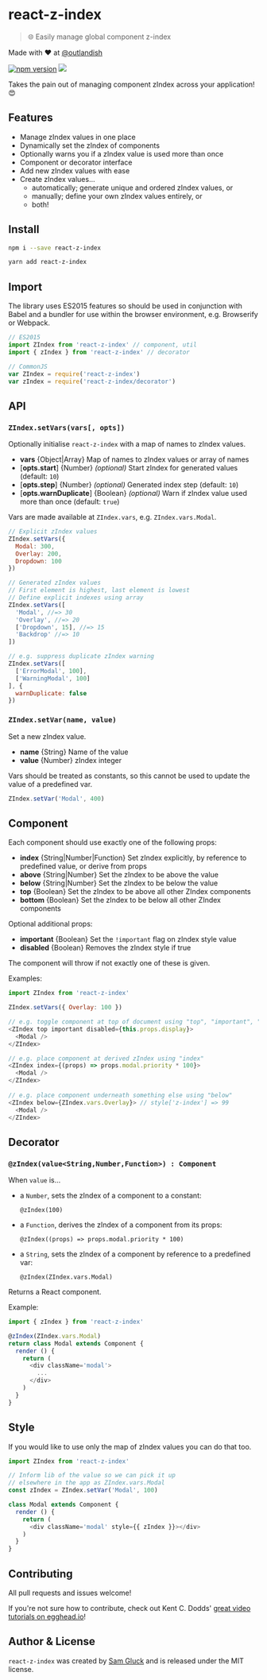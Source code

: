 # react-z-index

> :globe_with_meridians: Easily manage global component z-index

Made with ❤ at <a href="http://www.twitter.com/outlandish">@outlandish</a>

<a href="http://badge.fury.io/js/react-z-index"><img alt="npm version" src="https://badge.fury.io/js/react-z-index.svg" /></a>
<a href="http://standardjs.com/"><img src="https://img.shields.io/badge/code%20style-standard-brightgreen.svg" /></a>

Takes the pain out of managing component zIndex across your application! :heart_eyes:

## Features

- Manage zIndex values in one place
- Dynamically set the zIndex of components
- Optionally warns you if a zIndex value is used more than once
- Component or decorator interface
- Add new zIndex values with ease
- Create zIndex values...
    - automatically; generate unique and ordered zIndex values, or
    - manually; define your own zIndex values entirely, or
    - both!
    
## Install

```sh
npm i --save react-z-index
```

```sh
yarn add react-z-index
```

## Import

The library uses ES2015 features so should be used in conjunction with Babel and a bundler for use within the browser environment, e.g. Browserify or Webpack.

```js
// ES2015
import ZIndex from 'react-z-index' // component, util
import { zIndex } from 'react-z-index' // decorator
```

```js
// CommonJS
var ZIndex = require('react-z-index')
var zIndex = require('react-z-index/decorator')
```

## API

### `ZIndex.setVars(vars[, opts])`

Optionally initialise `react-z-index` with a map of names to zIndex values.

- __vars__ {Object|Array} Map of names to zIndex values or array of names
- [__opts.start__] {Number} _(optional)_ Start zIndex for generated values (default: `10`)
- [__opts.step__] {Number} _(optional)_ Generated index step (default: `10`)
- [__opts.warnDuplicate__] {Boolean} _(optional)_ Warn if zIndex value used more than once (default: `true`)

Vars are made available at `ZIndex.vars`, e.g. `ZIndex.vars.Modal`.

```js
// Explicit zIndex values
ZIndex.setVars({
  Modal: 300,
  Overlay: 200,
  Dropdown: 100
})

// Generated zIndex values
// First element is highest, last element is lowest
// Define explicit indexes using array
ZIndex.setVars([
  'Modal', //=> 30
  'Overlay', //=> 20
  ['Dropdown', 15], //=> 15
  'Backdrop' //=> 10
])

// e.g. suppress duplicate zIndex warning
ZIndex.setVars([
  ['ErrorModal', 100],
  ['WarningModal', 100]
], {
  warnDuplicate: false
})
```

### `ZIndex.setVar(name, value)`

Set a new zIndex value.

- __name__ {String} Name of the value
- __value__ {Number} zIndex integer

Vars should be treated as constants, so this cannot be used to update the value of a predefined var.

```js
ZIndex.setVar('Modal', 400)
```

## Component

Each component should use exactly one of the following props:

- __index__ {String|Number|Function} Set zIndex explicitly, by reference to predefined value, or derive from props
- __above__ {String|Number} Set the zIndex to be above the value
- __below__ {String|Number} Set the zIndex to be below the value
- __top__ {Boolean} Set the zIndex to be above all other ZIndex components
- __bottom__ {Boolean} Set the zIndex to be below all other ZIndex components

Optional additional props:

- __important__ {Boolean} Set the `!important` flag on zIndex style value
- __disabled__ {Boolean} Removes the zIndex style if true 
 
The component will throw if not exactly one of these is given.

Examples:

```js
import ZIndex from 'react-z-index'

ZIndex.setVars({ Overlay: 100 })

// e.g. toggle component at top of document using "top", "important", "disabled"
<ZIndex top important disabled={this.props.display}>
  <Modal />
</ZIndex>

// e.g. place component at derived zIndex using "index"
<ZIndex index={(props) => props.modal.priority * 100}>
  <Modal />
</ZIndex>
  
// e.g. place component underneath something else using "below"
<ZIndex below={ZIndex.vars.Overlay}> // style['z-index'] => 99
  <Modal />
</ZIndex>
```

## Decorator

### `@zIndex(value<String,Number,Function>) : Component`

When `value` is...

- a `Number`, sets the zIndex of a component to a constant:

    `@zIndex(100)`
    
- a `Function`, derives the zIndex of a component from its props:

    `@zIndex((props) => props.modal.priority * 100)`
    
- a `String`, sets the zIndex of a component by reference to a predefined var:

    `@zIndex(ZIndex.vars.Modal)`
    
Returns a React component.

Example:

```js
import { zIndex } from 'react-z-index'

@zIndex(ZIndex.vars.Modal)
return class Modal extends Component {
  render () {
    return (
      <div className='modal'>
        ...
      </div>
    )
  }
}
```

## Style
   
If you would like to use only the map of zIndex values you can do that too.

```js
import ZIndex from 'react-z-index'

// Inform lib of the value so we can pick it up 
// elsewhere in the app as ZIndex.vars.Modal
const zIndex = ZIndex.setVar('Modal', 100)

class Modal extends Component {
  render () {
    return (
      <div className='modal' style={{ zIndex }}></div>
    )
  }
}
```

## Contributing

All pull requests and issues welcome!

If you're not sure how to contribute, check out Kent C. Dodds'
[great video tutorials on egghead.io](http://bit.ly/2aVzthz)!

## Author & License

`react-z-index` was created by [Sam Gluck](https://twitter.com/sdgluck) and is released under the MIT license.

